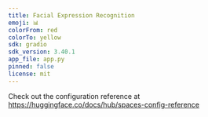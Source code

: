 ```yaml
---
title: Facial Expression Recognition
emoji: 📊
colorFrom: red
colorTo: yellow
sdk: gradio
sdk_version: 3.40.1
app_file: app.py
pinned: false
license: mit
---
```


Check out the configuration reference at https://huggingface.co/docs/hub/spaces-config-reference
